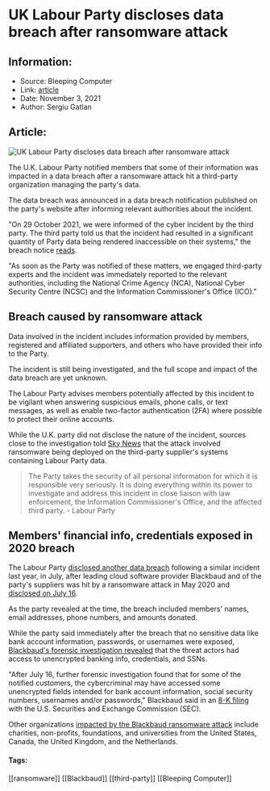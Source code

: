 # UK Labour Party discloses data breach after ransomware attack
### 

## Information:
+ Source: Bleeping Computer
+ Link: [article](https://www.bleepingcomputer.com/news/security/uk-labour-party-discloses-data-breach-after-ransomware-attack/)
+ Date: November 3, 2021
+ Author: Sergiu Gatlan


## Article:
![UK Labour Party discloses data breach after ransomware attack](https://www.bleepstatic.com/content/hl-images/2021/11/03/UK__Labour_Party.jpg)


The U.K. Labour Party notified members that some of their information was impacted in a data breach after a ransomware attack hit a third-party organization managing the party's data.


The data breach was announced in a data breach notification published on the party's website after informing relevant authorities about the incident.


"On 29 October 2021, we were informed of the cyber incident by the third party. The third party told us that the incident had resulted in a significant quantity of Party data being rendered inaccessible on their systems," the breach notice [reads](https://labour.org.uk/about-your-data/).


"As soon as the Party was notified of these matters, we engaged third-party experts and the incident was immediately reported to the relevant authorities, including the National Crime Agency (NCA), National Cyber Security Centre (NCSC) and the Information Commissioner's Office (ICO)."


Breach caused by ransomware attack
----------------------------------


Data involved in the incident includes information provided by members, registered and affiliated supporters, and others who have provided their info to the Party.


The incident is still being investigated, and the full scope and impact of the data breach are yet unknown.


The Labour Party advises members potentially affected by this incident to be vigilant when answering suspicious emails, phone calls, or text messages, as well as enable two-factor authentication (2FA) where possible to protect their online accounts.


While the U.K. party did not disclose the nature of the incident, sources close to the investigation told [Sky News](https://news.sky.com/story/labour-party-supporters-details-affected-by-cyber-security-breach-12458935https://news.sky.com/story/labour-party-supporters-details-affected-by-cyber-security-breach-12458935) that the attack involved ransomware being deployed on the third-party supplier's systems containing Labour Party data.



> 
> The Party takes the security of all personal information for which it is responsible very seriously. It is doing everything within its power to investigate and address this incident in close liaison with law enforcement, the Information Commissioner's Office, and the affected third party. - Labour Party
> 
> 
> 


Members' financial info, credentials exposed in 2020 breach
-----------------------------------------------------------


The Labour Party [disclosed another data breach](https://labour.org.uk/privacy-policy/blackbaud-data-breach/) following a similar incident last year, in July, after leading cloud software provider Blackbaud and of the party's suppliers was hit by a ransomware attack in May 2020 and [disclosed on July 16](https://www.blackbaud.com/newsroom/article/2020/07/16/learn-more-about-the-ransomware-attack-we-recently-stopped).


As the party revealed at the time, the breach included members' names, email addresses, phone numbers, and amounts donated.


While the party said immediately after the breach that no sensitive data like bank account information, passwords, or usernames were exposed, [Blackbaud's forensic investigation revealed](https://www.bleepingcomputer.com/news/security/blackbaud-ransomware-gang-had-access-to-banking-info-and-passwords/) that the threat actors had access to unencrypted banking info, credentials, and SSNs.


"After July 16, further forensic investigation found that for some of the notified customers, the cybercriminal may have accessed some unencrypted fields intended for bank account information, social security numbers, usernames and/or passwords," Blackbaud said in an [8-K filing](https://www.documentcloud.org/documents/7220021-BLACKBAUD-BC-8K.html) with the U.S. Securities and Exchange Commission (SEC).


Other organizations [impacted by the Blackbaud ransomware attack](http://www.prnewswire.com/search/news/?keyword=Blackbaud&page=1&pagesize=100www.prnewswire.com/search/news/?keyword=Blackbaud&page=1&pagesize=100) include charities, non-profits, foundations, and universities from the United States, Canada, the United Kingdom, and the Netherlands.




#### Tags:
[[ransomware]] [[Blackbaud]] [[third-party]] [[Bleeping Computer]]
